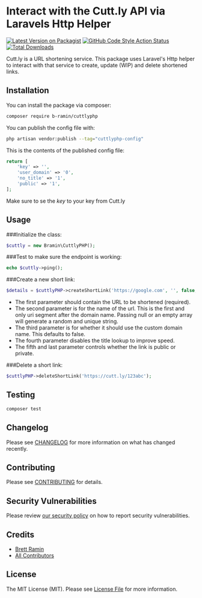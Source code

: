 # Interact with the Cutt.ly API via Laravels Http Helper

[![Latest Version on Packagist](https://img.shields.io/packagist/v/b-ramin/cuttlyphp.svg?style=flat-square)](https://packagist.org/packages/b-ramin/cuttlyphp)
[![GitHub Code Style Action Status](https://img.shields.io/github/workflow/status/b-ramin/cuttlyphp/Check%20&%20fix%20styling?label=code%20style)](https://github.com/b-ramin/cuttlyphp/actions?query=workflow%3A"Check+%26+fix+styling"+branch%3Amain)
[![Total Downloads](https://img.shields.io/packagist/dt/b-ramin/cuttlyphp.svg?style=flat-square)](https://packagist.org/packages/b-ramin/cuttlyphp)

Cutt.ly is a URL shortening service. This package uses Laravel's Http helper to interact with that service to create, update (WIP) and delete shortened links.

## Installation

You can install the package via composer:

```bash
composer require b-ramin/cuttlyphp
```

You can publish the config file with:

```bash
php artisan vendor:publish --tag="cuttlyphp-config"
```

This is the contents of the published config file:

```php
return [
    'key' => '',
    'user_domain' => '0',
    'no_title' => '1',
    'public' => '1',
];
```

Make sure to se the _key_ to your key from Cutt.ly

## Usage

###Initialize the class:
```php
$cuttly = new Bramin\CuttlyPHP();
```

###Test to make sure the endpoint is working:
```php
echo $cuttly->ping();
```

###Create a new short link:
```php
$details = $cuttlyPHP->createShortLink('https://google.com', '', false, true, true);
```
* The first parameter should contain the URL to be shortened (required). 
* The second parameter is for the name of the url. This is the first and only uri segment after the domain name. Passing null or an empty array will generate a random and unique string.
* The third parameter is for whether it should use the custom domain name. This defaults to false.
* The fourth parameter disables the title lookup to improve speed.
* The fifth and last parameter controls whether the link is public or private.

###Delete a short link:
```php
$cuttlyPHP->deleteShortLink('https://cutt.ly/123abc');
```


## Testing

```bash
composer test
```

## Changelog

Please see [CHANGELOG](CHANGELOG.md) for more information on what has changed recently.

## Contributing

Please see [CONTRIBUTING](https://github.com/spatie/.github/blob/main/CONTRIBUTING.md) for details.

## Security Vulnerabilities

Please review [our security policy](../../security/policy) on how to report security vulnerabilities.

## Credits

- [Brett Ramin](https://github.com/b-ramin)
- [All Contributors](../../contributors)

## License

The MIT License (MIT). Please see [License File](LICENSE.md) for more information.
